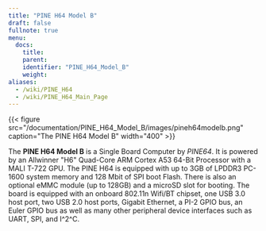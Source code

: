 ```yaml
---
title: "PINE H64 Model B"
draft: false
fullnote: true
menu:
  docs:
    title:
    parent:
    identifier: "PINE_H64_Model_B"
    weight:
aliases:
  - /wiki/PINE_H64
  - /wiki/PINE_H64_Main_Page
---
```


{{< figure src="/documentation/PINE_H64_Model_B/images/pineh64modelb.png" caption="The PINE H64 Model B" width="400" >}}

The **PINE H64 Model B** is a Single Board Computer by _PINE64_. It is powered by an Allwinner "H6" Quad-Core ARM Cortex A53 64-Bit Processor with a MALI T-722 GPU. The PINE H64 is equipped with up to 3GB of LPDDR3 PC-1600 system memory and 128 Mbit of SPI boot Flash. There is also an optional eMMC module (up to 128GB) and a microSD slot for booting. The board is equipped with an onboard 802.11n Wifi/BT chipset, one USB 3.0 host port, two USB 2.0 host ports, Gigabit Ethernet, a PI-2 GPIO bus, an Euler GPIO bus as well as many other peripheral device interfaces such as UART, SPI, and I^2^C.
